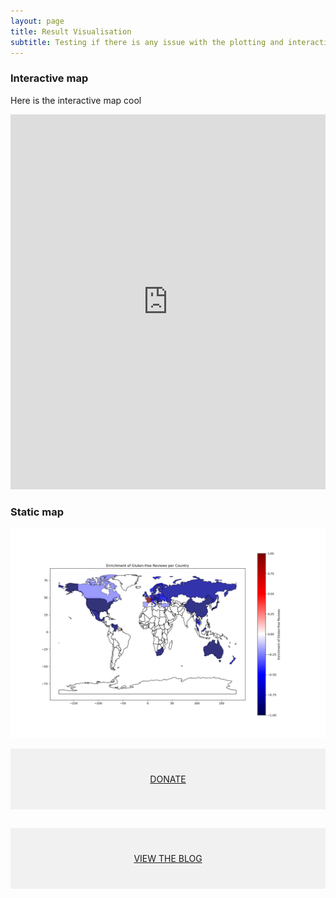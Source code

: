 ```yaml
---
layout: page
title: Result Visualisation
subtitle: Testing if there is any issue with the plotting and interactive plot
---
```


### Interactive map

Here is the interactive map cool

<!-- {% include_relative /assets/html/gf_reviews_map.html %} -->

<iframe src="https://jay4biopz.github.io/adarescueteam-beerquest/assets/html/gf_reviews_map.html" height="600px" width="100%" style="border:none;"></iframe>

### Static map

![Static map](/assets/img_ada/static_map.png)

<div style="background-color:rgba(0, 0, 0, 0.0470588); text-align:center; vertical-align: middle; padding:40px 0;">
<a href="/donate">DONATE</a>
</div>

<div style="background-color:rgba(0, 0, 0, 0.0470588); text-align:center; vertical-align: middle; padding:40px 0; margin-top:30px">
<a href="/blog">VIEW THE BLOG</a>
</div>
